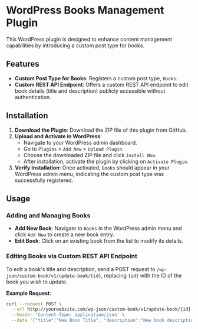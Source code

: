 # WordPress Books Management Plugin

This WordPress plugin is designed to enhance content management capabilities by introducing a custom post type for books. 
## Features

- **Custom Post Type for Books**: Registers a custom post type, `Books`.
- **Custom REST API Endpoint**: Offers a custom REST API endpoint to edit book details (title and description) publicly accessible without authentication.

## Installation

1. **Download the Plugin**: Download the ZIP file of this plugin from GitHub.
2. **Upload and Activate in WordPress**:
   - Navigate to your WordPress admin dashboard.
   - Go to `Plugins` > `Add New` > `Upload Plugin`.
   - Choose the downloaded ZIP file and click `Install Now`.
   - After installation, activate the plugin by clicking on `Activate Plugin`.
3. **Verify Installation**: Once activated, `Books` should appear in your WordPress admin menu, indicating the custom post type was successfully registered.

## Usage

### Adding and Managing Books

- **Add New Book**: Navigate to `Books` in the WordPress admin menu and click `Add New` to create a new book entry.
- **Edit Book**: Click on an existing book from the list to modify its details.

### Editing Books via Custom REST API Endpoint

To edit a book's title and description, send a POST request to `/wp-json/custom-book/v1/update-book/{id}`, replacing `{id}` with the ID of the book you wish to update.

**Example Request**:

```bash
curl --request POST \
  --url http://yourwebsite.com/wp-json/custom-book/v1/update-book/{id} \
  --header 'Content-Type: application/json' \
  --data '{"title":"New Book Title", "description":"New book description."}'
